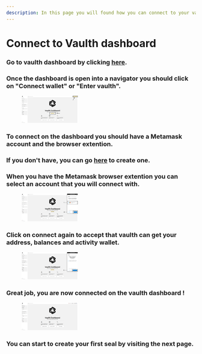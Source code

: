 ```yaml
---
description: In this page you will found how you can connect to your vaulth dashboard with your wallet account ?
---
```


# Connect to Vaulth dashboard

### Go to vaulth dashboard by clicking [here](https://www.dashboard.vaulth.app).

### Once the dashboard is open into a navigator you should click on "Connect wallet" or "Enter vaulth".
<figure><img src="../.gitbook/assets/dashboard-connect-buttons.png" alt="" width="150"><figcaption></figcaption></figure>

### To connect on the dashboard you should have a Metamask account and the browser extention.
### If you don't have, you can go [here](https://metamask.io/) to create one.

### When you have the Metamask browser extention you can select an account that you will connect with.
<figure><img src="../.gitbook/assets/dashboard-select-account.png" alt="" width="150"><figcaption></figcaption></figure>

### Click on connect again to accept that vaulth can get your address, balances and activity wallet.
<figure><img src="../.gitbook/assets/dashboard-accept-condition.png" alt="" width="150"><figcaption></figcaption></figure>

### Great job, you are now connected on the vaulth dashboard !
<figure><img src="../.gitbook/assets/dashboard-connected.png" alt="" width="150"><figcaption></figcaption></figure>

### You can start to create your first seal by visiting the next page.